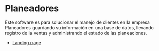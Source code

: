 # Planeadores
Este software es para solucionar el manejo de clientes en la empresa Planeadores guardando su información en una base de datos, llevando registro de la ventas y administrando el estado de las planeaciones.

- [Landing page](https://hguzman.github.io/Planeadores/)